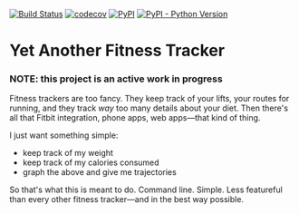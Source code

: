 [![Build Status](https://travis-ci.com/mwiens91/yaft.svg?branch=master)](https://travis-ci.com/mwiens91/yaft)
[![codecov](https://codecov.io/gh/mwiens91/yaft/branch/master/graph/badge.svg)](https://codecov.io/gh/mwiens91/yaft)
[![PyPI](https://img.shields.io/pypi/v/yaft.svg)](https://pypi.org/project/yaft/)
[![PyPI - Python Version](https://img.shields.io/pypi/pyversions/yaft.svg)](https://pypi.org/project/yaft/)

# Yet Another Fitness Tracker

### NOTE: this project is an active work in progress

Fitness trackers are too fancy. They keep track of your lifts, your
routes for running, and they track *way* too many details about your
diet. Then there's all that Fitbit integration, phone apps, web
apps—that kind of thing.

I just want something simple:

+ keep track of my weight
+ keep track of my calories consumed
+ graph the above and give me trajectories

So that's what this is meant to do. Command line. Simple. Less
featureful than every other fitness tracker—and in the best way
possible.
